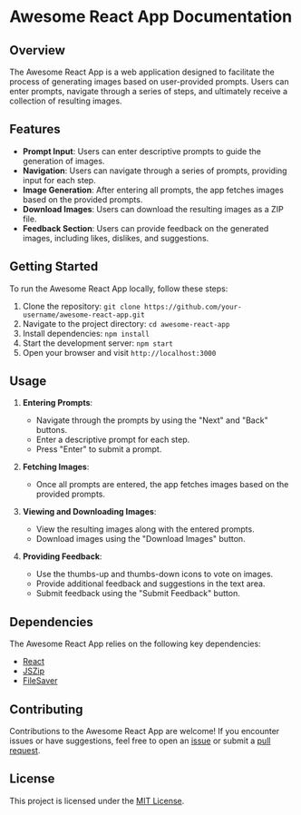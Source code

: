 # Awesome React App Documentation

## Overview

The Awesome React App is a web application designed to facilitate the process of generating images based on user-provided prompts. Users can enter prompts, navigate through a series of steps, and ultimately receive a collection of resulting images.

## Features

- **Prompt Input**: Users can enter descriptive prompts to guide the generation of images.
- **Navigation**: Users can navigate through a series of prompts, providing input for each step.
- **Image Generation**: After entering all prompts, the app fetches images based on the provided prompts.
- **Download Images**: Users can download the resulting images as a ZIP file.
- **Feedback Section**: Users can provide feedback on the generated images, including likes, dislikes, and suggestions.

## Getting Started

To run the Awesome React App locally, follow these steps:

1. Clone the repository: `git clone https://github.com/your-username/awesome-react-app.git`
2. Navigate to the project directory: `cd awesome-react-app`
3. Install dependencies: `npm install`
4. Start the development server: `npm start`
5. Open your browser and visit `http://localhost:3000`

## Usage

1. **Entering Prompts**:

   - Navigate through the prompts by using the "Next" and "Back" buttons.
   - Enter a descriptive prompt for each step.
   - Press "Enter" to submit a prompt.

2. **Fetching Images**:

   - Once all prompts are entered, the app fetches images based on the provided prompts.

3. **Viewing and Downloading Images**:

   - View the resulting images along with the entered prompts.
   - Download images using the "Download Images" button.

4. **Providing Feedback**:
   - Use the thumbs-up and thumbs-down icons to vote on images.
   - Provide additional feedback and suggestions in the text area.
   - Submit feedback using the "Submit Feedback" button.

## Dependencies

The Awesome React App relies on the following key dependencies:

- [React](https://reactjs.org/)
- [JSZip](https://stuk.github.io/jszip/)
- [FileSaver](https://github.com/eligrey/FileSaver.js/)

## Contributing

Contributions to the Awesome React App are welcome! If you encounter issues or have suggestions, feel free to open an [issue](https://github.com/your-username/awesome-react-app/issues) or submit a [pull request](https://github.com/your-username/awesome-react-app/pulls).

## License

This project is licensed under the [MIT License](LICENSE).
